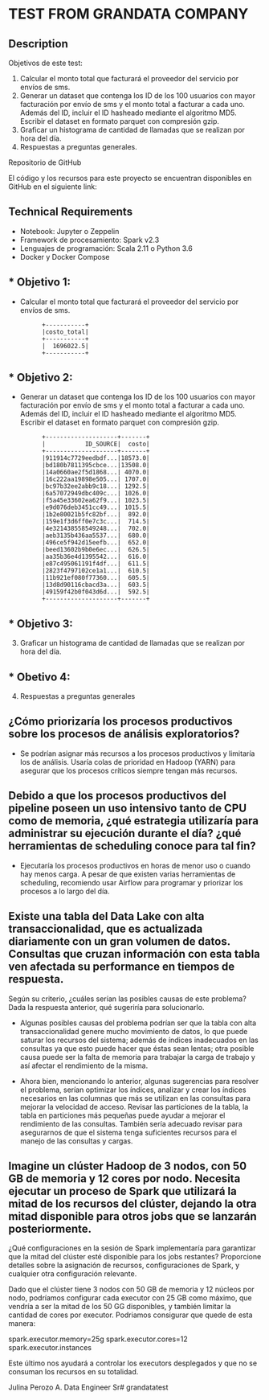 # TEST FROM GRANDATA COMPANY

## Description
Objetivos de este test:
1. Calcular el monto total que facturará el proveedor del servicio por envíos de sms.
2. Generar un dataset que contenga los ID de los 100 usuarios con mayor facturación por
envío de sms y el monto total a facturar a cada uno. Además del ID, incluir el ID hasheado mediante el algoritmo MD5. Escribir el dataset en formato parquet con compresión gzip.
3. Graficar un histograma de cantidad de llamadas que se realizan por hora del día.
4. Respuestas a preguntas generales.

Repositorio de GitHub

El código y los recursos para este proyecto se encuentran disponibles en GitHub en el siguiente link:


## Technical Requirements

- Notebook: Jupyter o Zeppelin
- Framework de procesamiento: Spark v2.3
- Lenguajes de programación: Scala 2.11 o Python 3.6
- Docker y Docker Compose

## * Objetivo 1:
- Calcular el monto total que facturará el proveedor del servicio por envíos de sms.
  
            +-----------+
            |costo_total|
            +-----------+
            |  1696022.5|
            +-----------+

## * Objetivo 2:
- Generar un dataset que contenga los ID de los 100 usuarios con mayor facturación por
envío de sms y el monto total a facturar a cada uno. Además del ID, incluir el ID hasheado mediante el algoritmo MD5. Escribir el dataset en formato parquet con compresión gzip.

            +--------------------+-------+
            |           ID_SOURCE|  costo|
            +--------------------+-------+
            |911914c7729eedbdf...|18573.0|
            |bd180b7811395cbce...|13508.0|
            |14a0660ae2f5d1868...| 4070.0|
            |16c222aa19898e505...| 1707.0|
            |bc97b32ee2abb9c18...| 1292.5|
            |6a57072949dbc409c...| 1026.0|
            |f5a45e33602ea62f9...| 1023.5|
            |e9d076deb3451cc49...| 1015.5|
            |1b2e80021b5fc82bf...|  892.0|
            |159e1f3d6ff0e7c3c...|  714.5|
            |4e321438558549248...|  702.0|
            |aeb3135b436aa5537...|  680.0|
            |496ce5f942d15eefb...|  652.0|
            |beed13602b9b0e6ec...|  626.5|
            |aa35b36e4d1395542...|  616.0|
            |e87c495061191f4df...|  611.5|
            |2823f4797102ce1a1...|  610.5|
            |11b921ef080f77360...|  605.5|
            |13d8d90116cbacd3a...|  603.5|
            |49159f42b0f043d6d...|  592.5|
            +--------------------+-------+

## * Objetivo 3:
3. Graficar un histograma de cantidad de llamadas que se realizan por hora del día.

## * Obetivo 4:
4. Respuestas a preguntas generales

## ¿Cómo priorizaría los procesos productivos sobre los procesos de análisis exploratorios?

- Se podrían asignar más recursos a los procesos productivos y limitaría los de análisis. Usaría colas de prioridad en Hadoop (YARN) para asegurar que los procesos críticos siempre tengan más recursos.

## Debido a que los procesos productivos del pipeline poseen un uso intensivo tanto de CPU como de memoria, ¿qué estrategia utilizaría para administrar su ejecución durante el día? ¿qué herramientas de scheduling conoce para tal fin?
- Ejecutaría los procesos productivos en horas de menor uso o cuando hay menos carga. A pesar de que existen varias herramientas de scheduling, recomiendo usar Airflow para programar y priorizar los procesos a lo largo del día.

## Existe una tabla del Data Lake con alta transaccionalidad, que es actualizada diariamente con un gran volumen de datos. Consultas que cruzan información con esta tabla ven afectada su performance en tiempos de respuesta.
Según su criterio, ¿cuáles serían las posibles causas de este problema? Dada la respuesta anterior, qué sugeriría para solucionarlo.

- Algunas posibles causas del problema podrían ser que la tabla con alta transaccionalidad genere mucho movimiento de datos, lo que puede saturar los recursos del sistema; además de índices inadecuados en las consultas ya que esto puede hacer que éstas sean lentas; otra posible causa puede ser la falta de memoria para trabajar la carga de trabajo y así afectar el rendimiento de la misma.

- Ahora bien, mencionando lo anterior, algunas sugerencias para resolver el problema, serían optimizar los índices, analizar y crear los índices necesarios en las columnas que más se utilizan en las consultas para mejorar la velocidad de acceso. Revisar las particiones de la tabla, la tabla en particiones más pequeñas puede ayudar a mejorar el rendimiento de las consultas.
También sería adecuado revisar para asegurarnos de que el sistema tenga suficientes recursos para el manejo de las consultas y cargas.

## Imagine un clúster Hadoop de 3 nodos, con 50 GB de memoria y 12 cores por nodo. Necesita ejecutar un proceso de Spark que utilizará la mitad de los recursos del clúster, dejando la otra mitad disponible para otros jobs que se lanzarán posteriormente.
¿Qué configuraciones en la sesión de Spark implementaría para garantizar que la mitad del clúster esté disponible para los jobs restantes? Proporcione detalles sobre la asignación de recursos, configuraciones de Spark, y cualquier otra configuración relevante.

Dado que el clúster tiene 3 nodos con 50 GB de memoria y 12 núcleos por nodo, podríamos configurar cada executor con 25 GB como máximo, que vendría a ser la mitad de los 50 GG disponibles, y también limitar la cantidad de cores por executor. Podriamos consigurar que quede de esta manera:

spark.executor.memory=25g
spark.executor.cores=12
spark.executor.instances 

Este último nos ayudará a controlar los executors desplegados y que no se consuman los recursos en su totalidad.



Julina Perozo A.
Data Engineer Sr# grandatatest
